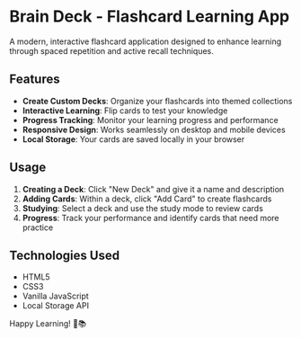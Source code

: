 # Brain Deck - Flashcard Learning App

A modern, interactive flashcard application designed to enhance learning through spaced repetition and active recall techniques.

## Features

- **Create Custom Decks**: Organize your flashcards into themed collections
- **Interactive Learning**: Flip cards to test your knowledge
- **Progress Tracking**: Monitor your learning progress and performance
- **Responsive Design**: Works seamlessly on desktop and mobile devices
- **Local Storage**: Your cards are saved locally in your browser


## Usage

1. **Creating a Deck**: Click "New Deck" and give it a name and description
2. **Adding Cards**: Within a deck, click "Add Card" to create flashcards
3. **Studying**: Select a deck and use the study mode to review cards
4. **Progress**: Track your performance and identify cards that need more practice


## Technologies Used

- HTML5
- CSS3
- Vanilla JavaScript
- Local Storage API

Happy Learning! 🧠📚
